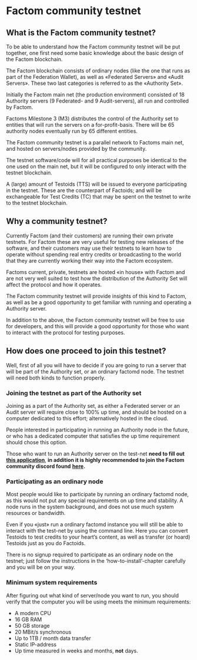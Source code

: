 # Factom community testnet

## What is the Factom community testnet?

To be able to understand how the Factom community testnet will be put together, one first need some basic knowledge about the basic design of the Factom blockchain.

The Factom blockchain consists of ordinary nodes \(like the one that runs as part of the Federation Wallet\), as well as «Federated Servers» and «Audit Servers». These two last categories is referred to as the «Authority Set».

Initially the Factom main net \(the production environment\) consisted of 18 Authority servers \(9 Federated- and 9 Audit-servers\), all run and controlled by Factom.

Factoms Milestone 3 \(M3\) distributes the control of the Authority set to entities that will run the servers on a for-profit-basis. There will be 65 authority nodes eventually run by 65 different entities.

The Factom community testnet is a parallel network to Factoms main net, and hosted on servers/nodes provided by the community.

The testnet software/code will for all practical purposes be identical to the one used on the main net, but it will be configured to only interact with the testnet blockchain.

A \(large\) amount of Testoids \(TTS\) will be issued to everyone participating in the testnet. These are the counterpart of Factoids; and will be exchangeable for Test Credits \(TC\) that may be spent on the testnet to write to the testnet blockchain.

## Why a community testnet?

Currently Factom \(and their customers\) are running their own private testnets. For Factom these are very useful for testing new releases of the software, and their customers may use their testnets to learn how to operate without spending real entry credits or broadcasting to the world that they are currently working their way into the Factom ecosystem.

Factoms current, private, testnets are hosted «in house» with Factom and are not very well suited to test how the distribution of the Authority Set will affect the protocol and how it operates.

The Factom community testnet will provide insights of this kind to Factom, as well as be a good opportunity to get familiar with running and operating a Authority server.

In addition to the above, the Factom community testnet will be free to use for developers, and this will provide a good opportunity for those who want to interact with the protocol for testing purposes.

## How does one proceed to join this testnet?

Well, first of all you will have to decide if you are going to run a server that will be part of the Authority set, or an ordinary factomd node. The testnet will need both kinds to function properly.

### Joining the testnet as part of the Authority set

Joining as a part of the Authority set, as either a Federated server or an Audit server will require close to 100% up time, and should be hosted on a computer dedicated to this effort; alternatively hosted in the cloud.

People interested in participating in running an Authority node in the future, or who has a dedicated computer that satisfies the up time requirement should chose this option.

Those who want to run an Authority server on the test-net **need to fill out** [**this application**](https://docs.google.com/forms/d/e/1FAIpQLSd-t33chnGOyLZ6kJ-QC-L0EgOExzY7GQ8y9e0I0E4AIbdKBQ/viewform), **in addition it is highly recommended to join the Factom community discord found** [**here**](https://discord.gg/S4ghP9C)**.**

### Participating as an ordinary node

Most people would like to participate by running an ordinary factomd node, as this would not put any special requirements on up time and stability. A node runs in the system background, and does not use much system resources or bandwidth.

Even if you «just» run a ordinary factomd instance you will still be able to interact with the test-net by using the command line. Here you can convert Testoids to test credits to your heart’s content, as well as transfer \(or hoard\) Testoids just as you do Factoids.

There is no signup required to participate as an ordinary node on the testnet; just follow the instructions in the ‘how-to-install’-chapter carefully and you will be on your way.

### Minimum system requirements

After figuring out what kind of server/node you want to run, you should verify that the computer you will be using meets the minimum requirements:

* A modern CPU
* 16 GB RAM
* 50 GB storage
* 20 MBit/s synchronous
* Up to 1TB / month data transfer
* Static IP-address
* Up time measured in weeks and months, **not** days. 

